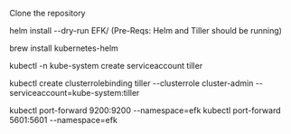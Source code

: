 Clone the repository

helm install --dry-run EFK/
(Pre-Reqs: Helm and Tiller should be running)

brew install kubernetes-helm

kubectl -n kube-system create serviceaccount tiller

kubectl create clusterrolebinding tiller --clusterrole cluster-admin --serviceaccount=kube-system:tiller



kubectl port-forward <es-pod> 9200:9200 --namespace=efk
kubectl port-forward <kibana-pod> 5601:5601 --namespace=efk
